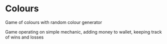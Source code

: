 # Colours
Game of colours with random colour generator

Game operating on simple mechanic, adding money to wallet, keeping track of wins and losses
